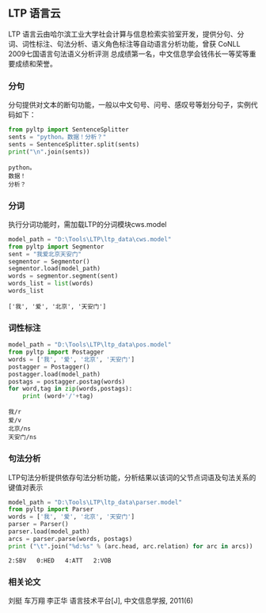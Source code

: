 
## LTP 语言云

LTP 语言云由哈尔滨工业大学社会计算与信息检索实验室开发，提供分句、分词、词性标注、句法分析、语义角色标注等自动语言分析功能，曾获 CoNLL 2009七国语言句法语义分析评测 总成绩第一名，中文信息学会钱伟长一等奖等重要成绩和荣誉。

### 分句

分句提供对文本的断句功能，一般以中文句号、问号、感叹号等划分句子，实例代码如下：


```python
from pyltp import SentenceSplitter
sents = "python。数据！分析？"
sents = SentenceSplitter.split(sents)
print("\n".join(sents))
```

    python。
    数据！
    分析？
    

### 分词
执行分词功能时，需加载LTP的分词模块cws.model


```python
model_path = "D:\Tools\LTP\ltp_data\cws.model"
from pyltp import Segmentor
sent = "我爱北京天安门"
segmentor = Segmentor()
segmentor.load(model_path)
words = segmentor.segment(sent)
words_list = list(words)
words_list
```




    ['我', '爱', '北京', '天安门']



### 词性标注


```python
model_path = "D:\Tools\LTP\ltp_data\pos.model"
from pyltp import Postagger
words = ['我', '爱', '北京', '天安门']
postagger = Postagger()
postagger.load(model_path)
postags = postagger.postag(words)
for word,tag in zip(words,postags):
    print (word+'/'+tag)
```

    我/r
    爱/v
    北京/ns
    天安门/ns
    

### 句法分析
LTP句法分析提供依存句法分析功能，分析结果以该词的父节点词语及句法关系的键值对表示


```python
model_path = "D:\Tools\LTP\ltp_data\parser.model"
from pyltp import Parser
words = ['我', '爱', '北京', '天安门']
parser = Parser()
parser.load(model_path)
arcs = parser.parse(words, postags)
print ("\t".join("%d:%s" % (arc.head, arc.relation) for arc in arcs))
```

    2:SBV	0:HED	4:ATT	2:VOB
    

### 相关论文

刘挺 车万翔 李正华 语言技术平台[J], 中文信息学报, 2011(6)
